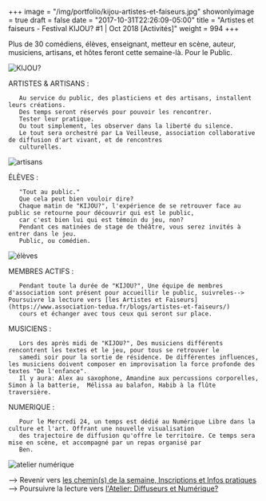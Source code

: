 +++
image = "/img/portfolio/kijou-artistes-et-faiseurs.jpg"
showonlyimage = true
draft = false
date = "2017-10-31T22:26:09-05:00"
title = "Artistes et faiseurs - Festival KIJOU? #1 | Oct 2018 [Activités]"
weight = 994
+++
<!--more-->
Plus de 30 comédiens, élèves, enseignant, metteur en scène, auteur, musiciens, artisans, et hôtes feront cette semaine-là.
Pour le Public.


![KIJOU?](/img/kijou.jpg)

ARTISTES & ARTISANS :

       Au service du public, des plasticiens et des artisans, installent leurs créations.
       Des temps seront réservés pour pouvoir les rencontrer.
       Tester leur pratique.
       Ou tout simplement, les observer dans la liberté du silence.
       Le tout sera orchestré par La Veilleuse, association collaborative de diffusion d'art vivant, et de rencontres
       culturelles.

![artisans](/img/artisans.jpg)

   ÉLÈVES :

       "Tout au public."
       Que cela peut bien vouloir dire?
       Chaque matin de "KIJOU?", l'expérience de se retrouver face au public se retourne pour découvrir qui est le public,
       car c'est bien lui qui est témoin du jeu, non?
       Pendant ces matinées de stage de théâtre, vous serez invités à entrer dans le jeu.
       Public, ou comédien.

![élèves](/img/eleves1.png)

   MEMBRES ACTIFS :

       Pendant toute la durée de "KIJOU?", Une équipe de membres d'association sont présent pour accueillir le public, suivreles--> Poursuivre la lecture vers [les Artistes et Faiseurs](https://www.association-tedua.fr/blogs/artistes-et-faiseurs/)
       cours et échanger avec tous ceux qui seront sur place.


   MUSICIENS :

       Lors des après midi de "KIJOU?", Des musiciens différents rencontrent les textes et le jeu, pour tous se retrouver le
       samedi soir pour la sortie de résidence. De différentes influences, les musiciens doivent composer en improvisation la force profonde des textes "De l'enfance".
       Il y aura: Alex au saxophone, Amandine aux percussions corporelles, Simon à la batterie,  Mélissa au balafon, Habib à la flûte traversière.

   NUMERIQUE :

       Pour le Mercredi 24, un temps est dédié au Numérique Libre dans la culture et l'art. Offrant une nouvelle visualisation
       des trajectoire de diffusion qu'offre le territoire. Ce temps sera mise en scène, et accompagné par un repas organisé par
       Ben.

![atelier numérique](/img/ateliernumerique.jpg)

  --> Revenir vers [les chemin(s) de la semaine, Inscriptions et Infos pratiques](https://www.association-tedua.fr/blogs/chemins-de-la-semaine/)
  --> Poursuivre la lecture vers [l'Atelier: Diffuseurs et Numérique? ](https://www.association-tedua.fr/blogs/le-d%C3%A9j-diffuseurs-et-num%C3%A9rique/)
